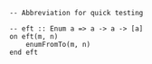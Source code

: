 ```applescript
-- Abbreviation for quick testing
```

```applescript
-- eft :: Enum a => a -> a -> [a]
on eft(m, n)
    enumFromTo(m, n)
end eft
```
